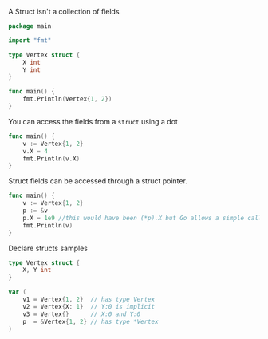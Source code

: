 A Struct isn't a collection of fields

```Go
package main

import "fmt"

type Vertex struct {
	X int
	Y int
}

func main() {
	fmt.Println(Vertex{1, 2})
}
```

You can access the fields from a `struct` using a dot

```Go
func main() {
	v := Vertex{1, 2}
	v.X = 4
	fmt.Println(v.X)
}
```

Struct fields can be accessed through a struct pointer.

```Go
func main() {
	v := Vertex{1, 2}
	p := &v
	p.X = 1e9 //this would have been (*p).X but Go allows a simple call with p.X
	fmt.Println(v)
}
```

Declare structs samples

```Go
type Vertex struct {
	X, Y int
}

var (
	v1 = Vertex{1, 2}  // has type Vertex
	v2 = Vertex{X: 1}  // Y:0 is implicit
	v3 = Vertex{}      // X:0 and Y:0
	p  = &Vertex{1, 2} // has type *Vertex
)
```